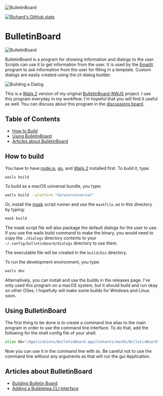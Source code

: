 ![BulletinBoard](https://socialify.git.ci/raguay/BulletinBoard/image?description=1&forks=1&issues=1&language=1&name=1&owner=1&pattern=Circuit%20Board&pulls=1&stargazers=1&theme=Dark)

[![Richard's GitHub stats](https://github-readme-stats.vercel.app/api?username=raguay)](https://github.com/anuraghazra/github-readme-stats)


# BulletinBoard

![BulletinBoard](https://github.com/raguay/BulletinBoard/blob/main/images/BulletinBoard.png)

BulletinBoard is a program for showing information and dialogs to the user. Scripts can use it to get information from the user. It is used by the [EmailIt](https://GitHub.com/raguay/EmailIt) program to ask information from the user for filling in a template. Custom dialogs are easily created using the cli dialog builder. 

![Building a Dialog](https://github.com/raguay/BulletinBoard/blob/main/images/TuiDemo.gif)

This is a [Wails 2](https://wails.io/) version of my original [BulletinBoard-NWJS](https://github.com/raguay/BulletinBoard-NWJS) project. I use this program everyday in my workflow. I'm hopeful that you will find it useful as well. You can discuss about this program in the [discussions board](https://github.com/raguay/BulletinBoard/discussions).

## Table of Contents

- [How to Build](#how-to-build)
- [Using BulletinBoard](#using-bulletinboard)
- [Articles about BulletinBoard](#articles-about-bulletinboard)

## How to build

You have to have [node.js](https://nodejs.org/en/), [go](https://go.dev/), and [Wails 2](https://wails.io) installed first. To build it, type:

```sh
wails build
```

To build as a macOS universal bundle, you type:

```sh
wails build --platform "darwin/universal"
```

Or, install the [mask](https://github.com/jacobdeichert/mask) script runner and use the `maskfile.md` in this directory by typing:

```sh
mask build
```

The mask script file will also package the default dialogs for the user to use. If you use the wails build command to make the binary, you would need to copy the `./dialogs` directory contents to your `~/.config/bulletinboard/dialogs` directory to use them.

The executable file will be created in the `build/bin` directory. 

To run the development environment, you type:

```sh
wails dev
```

Alternatively, you can install and use the builds in the releases page. I've only used this program on a macOS system, but it should build and run okay on other OSes. I hopefully will make some builds for Windows and Linux soon.

## Using BulletinBoard

The first thing to be done is to create a command line alias to the main program in order to use the command line interface. To do that, add the following for the shell config file of your shell:

```sh
alias bb="/Applications/BulletinBoard.app/Contents/macOS/BulletinBoard"
```

Now you can use it in the command line with `bb`. Be careful not to use the command line without any arguments as that will run the gui Application.

## Articles about BulletinBoard

- [Building Bulletin Board](https://blog.customct.com/building-bulletin-board)
- [Adding a Bubbletea CLI Interface](https://blog.customct.com/adding-a-bubbletea-cli-interface)
